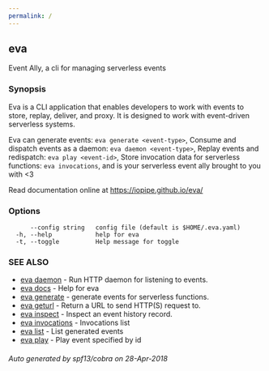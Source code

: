 ```yaml
---
permalink: /
---
```


## eva

Event Ally, a cli for managing serverless events

### Synopsis

Eva is a CLI application that enables developers
to work with events to store, replay, deliver,
and proxy. It is designed to work with event-driven
serverless systems.

Eva can generate events:
  `eva generate <event-type>`,
Consume and dispatch events as a daemon:
  `eva daemon <event-type>`,
Replay events and redispatch:
  `eva play <event-id>`,
Store invocation data for serverless functions:
  `eva invocations`,
and is your serverless event ally brought to you with <3

Read documentation online at https://iopipe.github.io/eva/

### Options

```
      --config string   config file (default is $HOME/.eva.yaml)
  -h, --help            help for eva
  -t, --toggle          Help message for toggle
```

### SEE ALSO

* [eva daemon](eva_daemon.md)	 - Run HTTP daemon for listening to events.
* [eva docs](eva_docs.md)	 - Help for eva
* [eva generate](eva_generate.md)	 - generate events for serverless functions.
* [eva geturl](eva_geturl.md)	 - Return a URL to send HTTP(S) request to.
* [eva inspect](eva_inspect.md)	 - Inspect an event history record.
* [eva invocations](eva_invocations.md)	 - Invocations list
* [eva list](eva_list.md)	 - List generated events
* [eva play](eva_play.md)	 - Play event specified by id

###### Auto generated by spf13/cobra on 28-Apr-2018
